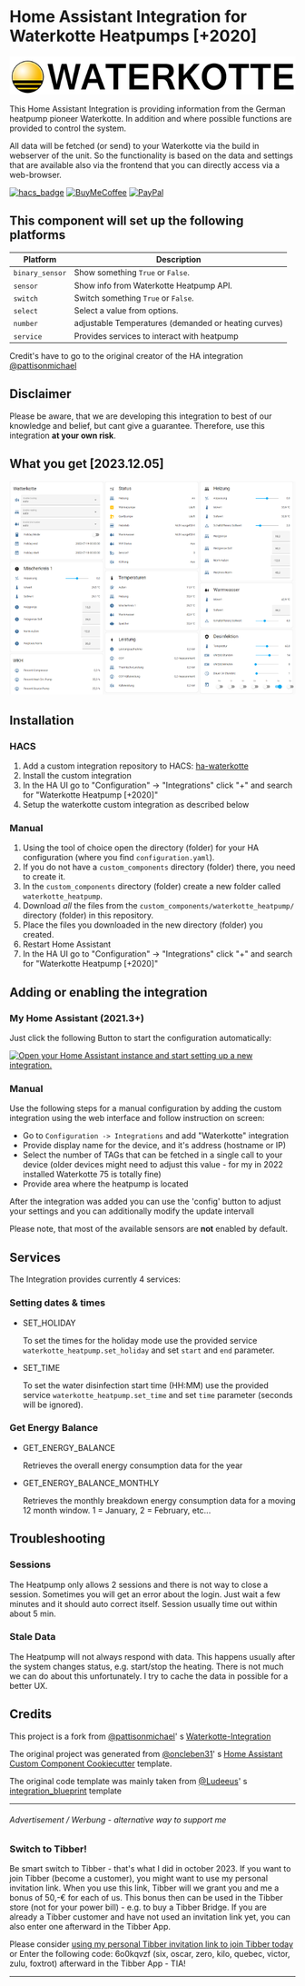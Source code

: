 # Home Assistant Integration for Waterkotte Heatpumps [+2020]

![logo](https://github.com/marq24/ha-waterkotte/raw/master/logo.png)

This Home Assistant Integration is providing information from the German heatpump pioneer Waterkotte. In addition and where possible functions are provided to control the system.

All data will be fetched (or send) to your Waterkotte via the build in webserver of the unit. So the functionality is based on the data and settings that are available also via the frontend that you can directly access via a web-browser.

[![hacs_badge][hacsbadge]][hacs] [![BuyMeCoffee][buymecoffeebadge]][buymecoffee] [![PayPal][paypalbadge]][paypal]

## This component will set up the following platforms

| Platform        | Description                                          |
|-----------------|------------------------------------------------------|
| `binary_sensor` | Show something `True` or `False`.                    |
| `sensor`        | Show info from Waterkotte Heatpump API.              |
| `switch`        | Switch something `True` or `False`.                  |
| `select`        | Select a value from options.                         |
| `number`        | adjustable Temperatures (demanded or heating curves) |
| `service`       | Provides services to interact with heatpump          |

Credit's have to go to the original creator of the HA integration [@pattisonmichael](https://github.com/pattisonmichael)

## Disclaimer

Please be aware, that we are developing this integration to best of our knowledge and belief, but cant give a guarantee. Therefore, use this integration **at your own risk**.

## What you get [2023.12.05]

[![sampleview](https://github.com/marq24/ha-waterkotte/raw/master/sample-view-s.png)](https://github.com/marq24/ha-waterkotte/raw/master/sample-view.png)

## Installation

### HACS

1. Add a custom integration repository to HACS: [ha-waterkotte](https://github.com/marq24/ha-waterkotte)
1. Install the custom integration
1. In the HA UI go to "Configuration" -> "Integrations" click "+" and search for "Waterkotte Heatpump [+2020]"
1. Setup the waterkotte custom integration as described below

  <!--1. In HACS Store, search for [***marq24/ha-waterkotte***]-->

### Manual

1. Using the tool of choice open the directory (folder) for your HA configuration (where you find `configuration.yaml`).
2. If you do not have a `custom_components` directory (folder) there, you need to create it.
3. In the `custom_components` directory (folder) create a new folder called `waterkotte_heatpump`.
4. Download _all_ the files from the `custom_components/waterkotte_heatpump/` directory (folder) in this repository.
5. Place the files you downloaded in the new directory (folder) you created.
6. Restart Home Assistant
7. In the HA UI go to "Configuration" -> "Integrations" click "+" and search for "Waterkotte Heatpump [+2020]"

## Adding or enabling the integration

### My Home Assistant (2021.3+)

Just click the following Button to start the configuration automatically:

[![Open your Home Assistant instance and start setting up a new integration.](https://my.home-assistant.io/badges/config_flow_start.svg)](https://my.home-assistant.io/redirect/config_flow_start/?domain=waterkotte)

### Manual

Use the following steps for a manual configuration by adding the custom integration using the web interface and follow instruction on screen:

- Go to `Configuration -> Integrations` and add "Waterkotte" integration
- Provide display name for the device, and it's address (hostname or IP)
- Select the number of TAGs that can be fetched in a single call to your device (older devices might need to adjust this value - for my in 2022 installed Waterkotte 75 is totally fine)
- Provide area where the heatpump is located

After the integration was added you can use the 'config' button to adjust your settings and you can additionally modify the update intervall

Please note, that most of the available sensors are __not__ enabled by default.

## Services

The Integration provides currently 4 services:

### Setting dates & times

- SET_HOLIDAY

  To set the times for the holiday mode use the provided service `waterkotte_heatpump.set_holiday` and set `start` and `end` parameter.

- SET_TIME

  To set the water disinfection start time (HH:MM) use the provided service `waterkotte_heatpump.set_time` and set `time` parameter (seconds will be ignored).

### Get Energy Balance

- GET_ENERGY_BALANCE

  Retrieves the overall energy consumption data for the year

- GET_ENERGY_BALANCE_MONTHLY

  Retrieves the monthly breakdown energy consumption data for a moving 12 month window. 1 = January, 2 = February, etc...

## Troubleshooting

### Sessions

The Heatpump only allows 2 sessions and there is not way to close a session. Sometimes you will get an error about the login. Just wait a few minutes and it should auto correct itself. Session usually time out within about 5 min.

### Stale Data

The Heatpump will not always respond with data. This happens usually after the system changes status, e.g. start/stop the heating. There is not much we can do about this unfortunately. I try to cache the data in possible for a better UX.

## Credits

This project is a fork from [@pattisonmichael](https://github.com/pattisonmichael)'
s [Waterkotte-Integration](https://github.com/pattisonmichael/waterkotte-integration)

The original project was generated from [@oncleben31](https://github.com/oncleben31)'
s [Home Assistant Custom Component Cookiecutter](https://github.com/oncleben31/cookiecutter-homeassistant-custom-component)
template.

The original code template was mainly taken from [@Ludeeus](https://github.com/ludeeus)'
s [integration_blueprint](https://github.com/custom-components/integration_blueprint) template

---

###### Advertisement / Werbung - alternative way to support me

### Switch to Tibber!

Be smart switch to Tibber - that's what I did in october 2023. If you want to join Tibber (become a customer), you might want to use my personal invitation link. When you use this link, Tibber will we grant you and me a bonus of 50,-€ for each of us. This bonus then can be used in the Tibber store (not for your power bill) - e.g. to buy a Tibber Bridge. If you are already a Tibber customer and have not used an invitation link yet, you can also enter one afterward in the Tibber App.

Please consider [using my personal Tibber invitation link to join Tibber today](https://invite.tibber.com/6o0kqvzf) or Enter the following code: 6o0kqvzf (six, oscar, zero, kilo, quebec, victor, zulu, foxtrot) afterward in the Tibber App - TIA!

---

[hacs]: https://hacs.xyz
[hacsbadge]: https://img.shields.io/badge/HACS-Custom-orange.svg?style=for-the-badge&logo=homeassistantcommunitystore&logoColor=ccc

[buymecoffee]: https://www.buymeacoffee.com/marquardt24
[buymecoffeebadge]: https://img.shields.io/badge/buy%20me%20a-coffee-blue.svg?style=for-the-badge&logo=buymeacoffee&logoColor=ccc

[paypal]: https://paypal.me/marq24
[paypalbadge]: https://img.shields.io/badge/paypal-me-blue.svg?style=for-the-badge&logo=paypal&logoColor=ccc

[commits-shield]: https://img.shields.io/github/commit-activity/y/marq24/ha-waterkotte.svg?style=for-the-badge
[commits]: https://github.com/marq24/ha-waterkotte/commits/main
[discord]: https://discord.gg/Qa5fW2R
[discord-shield]: https://img.shields.io/discord/330944238910963714.svg?style=for-the-badge
[logoimg]: logo.png
[forum-shield]: https://img.shields.io/badge/community-forum-brightgreen.svg?style=for-the-badge
[forum]: https://community.home-assistant.io/
[license-shield]: https://img.shields.io/github/license/marq24/ha-waterkotte.svg?style=for-the-badge
[maintenance-shield]: https://img.shields.io/badge/maintainer-%40marq24-blue.svg?style=for-the-badge
[releases-shield]: https://img.shields.io/github/release/marq24/ha-waterkotte.svg?style=for-the-badge
[releases]: https://github.com/marq24/ha-waterkotte/releases